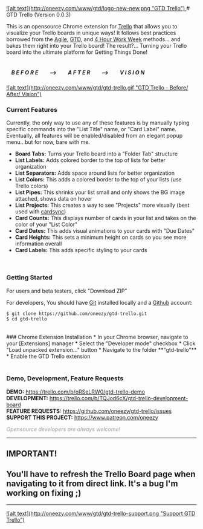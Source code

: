 <a href="https://www.patreon.com/oneezy">
![alt text](http://oneezy.com/www/gtd/logo-new-new.png "GTD Trello")
</a>
# GTD Trello (Version 0.0.3)

This is an opensource Chrome extension for [Trello] that allows you to visualize your Trello boards in unique ways! It follows best practices borrowed from the [Agile], [GTD], and [4 Hour Work Week] methods... and bakes them right into your Trello board! The result?... Turning your Trello board into the ultimate platform for Getting Things Done!
<br>
<br>


##### &nbsp; &nbsp; B E F O R E  &nbsp; &nbsp; &nbsp; &nbsp; --> &nbsp; &nbsp; &nbsp; &nbsp;  A F T E R &nbsp; &nbsp; &nbsp; &nbsp;  --> &nbsp; &nbsp; &nbsp; &nbsp;  V I S I O N
<a href="https://trello.com/b/oRSeLRW0/gtd-trello-demo">
![alt text](http://oneezy.com/www/gtd/gtd-trello.gif "GTD Trello - Before/ After/ Vision")
</a>

<br>

### Current Features
Currently, the only way to use any of these features is by manually typing specific commands into the "List Title" name, or "Card Label" name. Eventually, all features will be enabled/disabled from an elegant popup menu.. but for now, bare with me.

* **Board Tabs:** Turns your Trello board into a "Folder Tab" structure <br>
* **List Labels:** Adds colored border to the top of lists for better organization <br>
* **List Separators:** Adds space around lists for better organization <br>
* **List Colors:** This adds a colored border to the top of your lists (use Trello colors) <br>
* **List Pipes:** This shrinks your list small and only shows the BG image attached, shows data on hover <br>
* **List Projects:** This creates a way to see "Projects" more visually (best used with [cardsync]) <br>
* **Card Counts:** This displays number of cards in your list and takes on the color of your "List Color" <br>
* **Card Dates:** This adds visual animations to your cards with "Due Dates" <br>
* **Card Heights:** This sets a minimum height on cards so you see more information overall <br>
* **Card Labels:** This adds specific styling to your cards <br>
<br>

### Getting Started
For users and beta testers, click "Download ZIP"

For developers,
You should have [Git] installed locally and a [Github] account:

```sh
$ git clone https://github.com/oneezy/gtd-trello.git
$ cd gtd-trello
```
<br>
### Chrome Extension Installation
* In your Chrome browser, navigate to your [Extensions] manager
* Select the "Developer mode" checkbox
* Click "Load unpacked extension..." button
* Navigate to the folder **"gtd-trello"**
* Enable the GTD Trello extension
<br>
<br>

### Demo, Development, Feature Requests

**DEMO:** https://trello.com/b/oRSeLRW0/gtd-trello-demo <br>
**DEVELOPMENT:** https://trello.com/b/TQJod6cX/gtd-trello-development-board <br>
**FEATURE REQUESTS:** https://github.com/oneezy/gtd-trello/issues <br>
**SUPPORT THIS PROJECT:** https://www.patreon.com/oneezy <br>

<em style="color: #999999">Opensource developers are always welcome!</em>

----------
**IMPORTANT!**
----------
You'll have to refresh the Trello Board page when navigating to it from direct link. It's a bug I'm working on fixing ;)
----------
----------

<a href="https://www.patreon.com/oneezy">
![alt text](http://oneezy.com/www/gtd/gtd-trello-support.png "Support GTD Trello")
</a>

   [Trello]: <https://trello.com>
   [Agile]: <http://amzn.to/1pss1B7>
   [GTD]: <http://amzn.to/1Z8Lrr3>
   [4 Hour Work Week]: <http://amzn.to/1psuOKG>
   [cardsync]: <https://trello.com/cardsync>
   [Git]: <http://www.git-scm.com>
   [Github]: <https://github.com>
   [Extensions]: <chrome://extensions>
   [5 minute YouTube tutorial]: <https://www.youtube.com/watch?v=xgj-2etILdk>
   [Reload Extensions]: <https://chrome.google.com/webstore/detail/extensions-reloader/fimgfedafeadlieiabdeeaodndnlbhid?hl=en>
   [Trello List Layouts, Trello Board]: <https://trello.com/b/TQJod6cX/0-trello-list-layouts>

